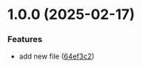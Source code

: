 # 1.0.0 (2025-02-17)


### Features

* add new file ([64ef3c2](https://github.com/ligadata-yaraAbbas/semantic-release-R2/commit/64ef3c2a37495b5600d151e3827ca570930590b3))
